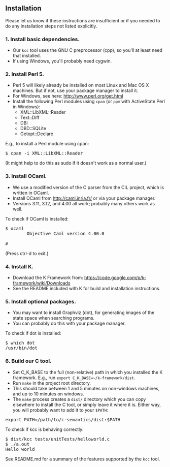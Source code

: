 ## Installation

Please let us know if these instructions are insufficient or if you needed to
do any installation steps not listed explicitly.

### 1. Install basic dependencies.
- Our `kcc` tool uses the GNU C preprocessor (cpp), so you'll at least
  need that installed. 
- If using Windows, you'll probably need cygwin.

### 2. Install Perl 5.
- Perl 5 will likely already be installed on most Linux and Mac OS X machines.
  But if not, use your package manager to install it.
- For Windows, see here: http://www.perl.org/get.html
- Install the following Perl modules using `cpan` (or `ppm` with ActiveState
  Perl in Windows):
    - XML::LibXML::Reader
    - Text::Diff
    - DBI
    - DBD::SQLite
    - Getopt::Declare

E.g., to install a Perl module using cpan:
<pre>
$ cpan -i XML::LibXML::Reader
</pre>

(It might help to do this as sudo if it doesn't work as a normal user.)

### 3. Install OCaml.
- We use a modified version of the C parser from the CIL project, which is
  written in OCaml.
- Install OCaml from http://caml.inria.fr/ or via your package manager.
- Versions 3.11, 3.12, and 4.00 all work; probably many others work as well.

To check if OCaml is installed:
<pre>
$ ocaml
        Objective Caml version 4.00.0

# 
</pre>

(Press ctrl-d to exit.)

### 4. Install K.
- Download the K Framework from:
  https://code.google.com/p/k-framework/wiki/Downloads
- See the README included with K for build and installation instructions.

### 5. Install optional packages.
- You may want to install Graphviz (dot), for generating images of the state
  space when searching programs.
- You can probably do this with your package manager.
      
To check if dot is installed:
<pre>
$ which dot
/usr/bin/dot
</pre>

### 6. Build our C tool.
- Set C_K_BASE to the full (non-relative) path in which you installed the K
  framework. E.g., run `export C_K_BASE=~/k-framework/dist`.
- Run `make` in the project root directory.
- This should take between 1 and 5 minutes on non-windows machines, and up to
  10 minutes on windows.
- The `make` process creates a `dist/` directory which you can copy elsewhere
  to install the C tool, or simply leave it where it is. Either way, you will
  probably want to add it to your `$PATH`:
<pre>
export PATH=/path/to/c-semantics/dist:$PATH
</pre>
      
To check if kcc is behaving correctly:
<pre>
$ dist/kcc tests/unitTests/helloworld.c
$ ./a.out 
Hello world
</pre>

See README.md for a summary of the features supported by the `kcc` tool.

